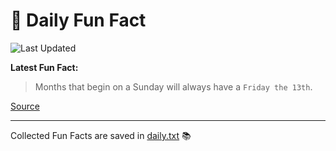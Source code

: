 # 🌟 Daily Fun Fact

![Last Updated](https://img.shields.io/badge/Last_Updated-2025_07_20-blue?style=flat-square)

**Latest Fun Fact:**

> Months that begin on a Sunday will always have a `Friday the 13th`.

[Source](http://www.djtech.net/humor/useless_facts.htm)

---

Collected Fun Facts are saved in [daily.txt](daily.txt) 📚
